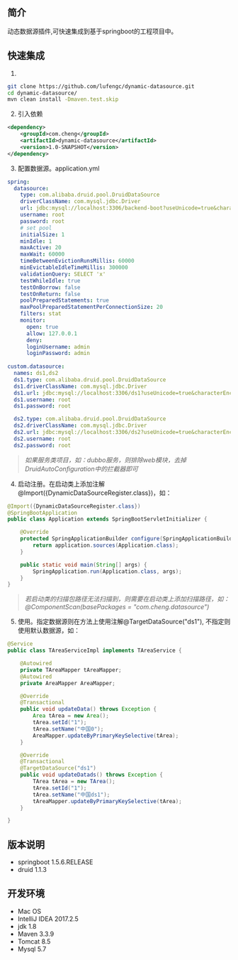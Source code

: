 ## 简介

动态数据源插件,可快速集成到基于springboot的工程项目中。

## 快速集成
1. 
```bash
git clone https://github.com/lufengc/dynamic-datasource.git
cd dynamic-datasource/
mvn clean install -Dmaven.test.skip
```
2. 引入依赖
```xml
<dependency>
    <groupId>com.cheng</groupId>
    <artifactId>dynamic-datasource</artifactId>
    <version>1.0-SNAPSHOT</version>
</dependency>
```
3. 配置数据源。application.yml
```yaml
spring:
  datasource:
    type: com.alibaba.druid.pool.DruidDataSource
    driverClassName: com.mysql.jdbc.Driver
    url: jdbc:mysql://localhost:3306/backend-boot?useUnicode=true&characterEncoding=utf-8&useSSL=false
    username: root
    password: root
    # set pool
    initialSize: 1
    minIdle: 1
    maxActive: 20
    maxWait: 60000
    timeBetweenEvictionRunsMillis: 60000
    minEvictableIdleTimeMillis: 300000
    validationQuery: SELECT 'x'
    testWhileIdle: true
    testOnBorrow: false
    testOnReturn: false
    poolPreparedStatements: true
    maxPoolPreparedStatementPerConnectionSize: 20
    filters: stat
    monitor:
      open: true
      allow: 127.0.0.1
      deny:
      loginUsername: admin
      loginPassword: admin
      
custom.datasource:
  names: ds1,ds2
  ds1.type: com.alibaba.druid.pool.DruidDataSource
  ds1.driverClassName: com.mysql.jdbc.Driver
  ds1.url: jdbc:mysql://localhost:3306/ds1?useUnicode=true&characterEncoding=UTF-8&useSSL=false
  ds1.username: root
  ds1.password: root

  ds2.type: com.alibaba.druid.pool.DruidDataSource
  ds2.driverClassName: com.mysql.jdbc.Driver
  ds2.url: jdbc:mysql://localhost:3306/ds2?useUnicode=true&characterEncoding=UTF-8&useSSL=false
  ds2.username: root
  ds2.password: root
```
> *如果服务类项目，如：dubbo服务，则排除web模块，去掉DruidAutoConfiguration中的拦截器即可*
4. 启动注册。在启动类上添加注解@Import({DynamicDataSourceRegister.class})，如：
```java
@Import({DynamicDataSourceRegister.class})
@SpringBootApplication
public class Application extends SpringBootServletInitializer {

    @Override
    protected SpringApplicationBuilder configure(SpringApplicationBuilder application) {
        return application.sources(Application.class);
    }

    public static void main(String[] args) {
        SpringApplication.run(Application.class, args);
    }
}
```
> *若启动类的扫描包路径无法扫描到，则需要在启动类上添加扫描路径，如：@ComponentScan(basePackages = "com.cheng.datasource")*

5. 使用。指定数据源则在方法上使用注解@TargetDataSource("ds1"), 不指定则使用默认数据源，如：
```java
@Service
public class TAreaServiceImpl implements TAreaService {

    @Autowired
    private TAreaMapper tAreaMapper;
    @Autowired
    private AreaMapper AreaMapper;

    @Override
    @Transactional
    public void updateData() throws Exception {
        Area tArea = new Area();
        tArea.setId("1");
        tArea.setName("中国0");
        AreaMapper.updateByPrimaryKeySelective(tArea);
    }

    @Override
    @Transactional
    @TargetDataSource("ds1")
    public void updateDatads() throws Exception {
        TArea tArea = new TArea();
        tArea.setId("1");
        tArea.setName("中国ds1");
        tAreaMapper.updateByPrimaryKeySelective(tArea);
    }

}
```

## 版本说明
* springboot 1.5.6.RELEASE
* druid 1.1.3

## 开发环境
* Mac OS
* IntelliJ IDEA 2017.2.5
* jdk 1.8
* Maven 3.3.9
* Tomcat 8.5
* Mysql 5.7